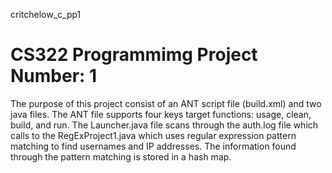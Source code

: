 critchelow_c_pp1
# CS322 Programmimg Project Number: 1
The purpose of this project consist of an ANT script file (build.xml)  and two java files. The ANT file supports four keys target functions: usage, clean, build, and run. The Launcher.java file scans through the auth.log file which calls to the RegExProject1.java which uses regular expression pattern matching to find usernames and IP addresses. The information found through the pattern matching is stored in a hash map. 
